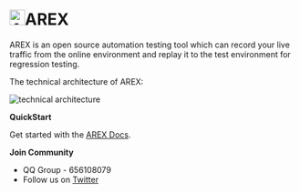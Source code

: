 # <img src="https://avatars.githubusercontent.com/u/103105168?s=200&v=4" alt="Arex Icon" width="27" height=""/>AREX  
AREX is an open source automation testing tool which can record your live traffic from the online environment and replay it to the test environment for regression testing.

The technical architecture of AREX:

![technical architecture](https://i.328888.xyz/2023/03/10/oeCrd.png)

**QuickStart**

Get started with the [AREX Docs](http://arextest.com/docs/intro).

**Join Community**

- QQ Group - 656108079
- Follow us on [Twitter](https://twitter.com/AREX_Test)

